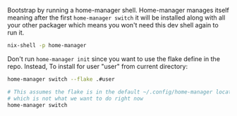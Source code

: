 Bootstrap by running a home-manager shell. Home-manager manages itself meaning
after the first `home-manager switch` it will be installed along with all your
other packager which means you won't need this dev shell again to run it.

```sh
nix-shell -p home-manager
```
Don't run `home-manager init` since you want to use the flake define in the repo.
Instead, To install for user "user" from current directory:
```sh
home-manager switch --flake .#user
```

```sh
# This assumes the flake is in the default ~/.config/home-manager location
# which is not what we want to do right now
home-manager switch
```



